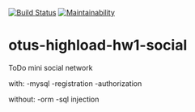 [![Build Status](https://travis-ci.com/eifory/otus-highload-hw1-social.svg?branch=master)](https://travis-ci.com/eifory/otus-highload-hw1-social)
[![Maintainability](https://api.codeclimate.com/v1/badges/e2fd99c64bd53d52ec18/maintainability)](https://codeclimate.com/github/eifory/otus-highload-hw1-social/maintainability)

# otus-highload-hw1-social


ToDo  mini social network

with:
-mysql
-registration
-authorization

without:
-orm
-sql injection
